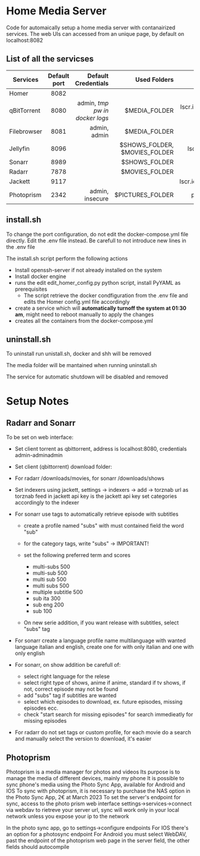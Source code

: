 # Home Media Server

Code for automaically setup a home media server with contanairized services. 
The web UIs can accessed from an unique page, by default on localhost:8082

## List of all the servicses

| Services    | Default port | Default Credentials            | Used Folders                    | Base Image                                         |
|-------------|:------------:|-------------------------------:|--------------------------------:|---------------------------------------------------:|
| Homer       | 8082         |                                |                                 | b4bz/homer:v23.10.1                                |
| qBitTorrent | 8080         | admin, *tmp pw in docker logs* | $MEDIA_FOLDER                   | lscr.io/linuxserver/qbittorrent:4.6.2-libtorrentv1 | 
| Filebrowser | 8081         | admin, admin                   | $MEDIA_FOLDER                   | hurlenko/filebrowser:v2.26.0                       | 
| Jellyfin    | 8096         |                                | $SHOWS_FOLDER, $MOVIES_FOLDER   | lscr.io/linuxserver/jellyfin:10.8.13               | 
| Sonarr      | 8989         |                                | $SHOWS_FOLDER                   | lscr.io/linuxserver/sonarr:4.0.0                   | 
| Radarr      | 7878         |                                | $MOVIES_FOLDER                  | lscr.io/linuxserver/radarr:5.2.6                   | 
| Jackett     | 9117         |                                |                                 | lscr.io/linuxserver/jackett:0.21.1448              | 
| Photoprism  | 2342         | admin, insecure                | $PICTURES_FOLDER                | photoprism/photoprism:231128                       | 
 

## install.sh

To change the port configuration, do not edit the docker-compose.yml file directly. Edit the .env file instead. Be carefull to not introduce new lines in the .env file

The install.sh script perform the following actions

- Install openssh-server if not already installed on the system
- Install docker engine
- runs the edit edit_homer_config.py python script, install PyYAML as prerequisites
  - The script retrieve the docker condfiguration from the .env file and edits the Homer config.yml file accordingly
- create a service which will **automatically turnoff the system at 01:30 am**, might need to reboot manually to apply the changes
- creates all the containers from the docker-compose.yml

## uninstall.sh
To uninstall run unistall.sh, docker and shh will be removed

The media folder will be mantained when running uninstall.sh

The service for automatic shutdown will be disabled and removed

# Setup Notes

## Radarr and Sonarr

To be set on web interface:
- Set client torrent as qbittorrent, address is localhost:8080, credentials admin-adminadmin
- Set client (qbittorrent) download folder:
- For radarr /downloads/movies, for sonarr /downloads/shows
- Set indexers using jackett, settings -> indexers -> add -> torznab
  url as torznab feed in jackett
  api key is the jackett api key
  set categories accordingly to the indexer
- For sonarr use tags to automatically retrieve episode with subtitles
  - create a profile named "subs" with must contained field the word "sub"
  - for the category tags, write "subs" -> IMPORTANT!
  - set the following preferred term and scores
  
    - multi-subs          500
    - multi-sub           500
    - multi sub           500
    - multi subs          500
    - multiple subtitle   500
    - sub ita             300
    - sub eng             200
    - sub                 100
  
  - On new serie addition, if you want release with subtitles, select "subs" tag
  
- For sonarr create a language profile name multilanguage with wanted language italian and english, create one for with only italian and one with only english
- For sonarr, on show addition be carefull of:
  - select right language for the relese
  - select right type of shows, anime if anime, standard if tv shows, if not, correct episode may not be found
  - add "subs" tag if subtitles are wanted
  - select which episodes to download, ex. future episodes, missing episodes ecc.
  - check "start search for missing episodes" for search immedieatly for missing episodes
  
- For radarr do not set tags or custom profile, for each movie do a search and manually select the version to download, it's easier

## Photoprism
Photoprism is a media manager for photos and videos
Its purpose is to manage the media of different devices, mainly my phone
It is possible to sync phone's media using the Photo Sync App, available for Android and IOS
To sync with photoprism, it is necessary to purchase the NAS option in the Photo Sync App, 2€ at March 2023
To set the server's endpoint for sync, access to the photo prism web interface settings->services->connect via webdav to rietreve 
your server url, sync will work only in your local network unless you expose your ip to the network

In the photo sync app, go to settings->configure endpoints
For IOS there's an option for a photosync endpoint
For Android you must select WebDAV, past the endpoint of the photoprism web page in the server field, the other fields should autocompile
